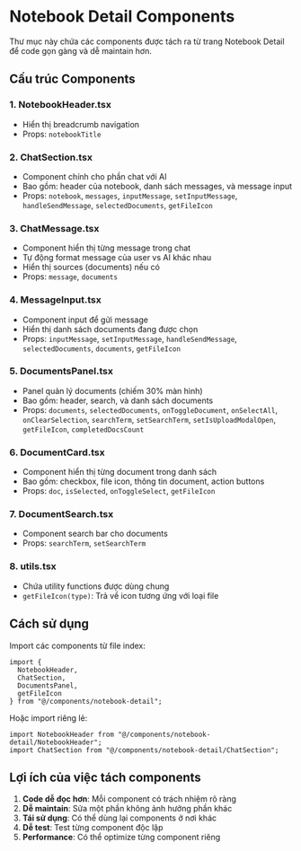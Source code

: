 # Notebook Detail Components

Thư mục này chứa các components được tách ra từ trang Notebook Detail để code gọn gàng và dễ maintain hơn.

## Cấu trúc Components

### 1. **NotebookHeader.tsx**
- Hiển thị breadcrumb navigation
- Props: `notebookTitle`

### 2. **ChatSection.tsx**
- Component chính cho phần chat với AI
- Bao gồm: header của notebook, danh sách messages, và message input
- Props: `notebook`, `messages`, `inputMessage`, `setInputMessage`, `handleSendMessage`, `selectedDocuments`, `getFileIcon`

### 3. **ChatMessage.tsx**
- Component hiển thị từng message trong chat
- Tự động format message của user vs AI khác nhau
- Hiển thị sources (documents) nếu có
- Props: `message`, `documents`

### 4. **MessageInput.tsx**
- Component input để gửi message
- Hiển thị danh sách documents đang được chọn
- Props: `inputMessage`, `setInputMessage`, `handleSendMessage`, `selectedDocuments`, `documents`, `getFileIcon`

### 5. **DocumentsPanel.tsx**
- Panel quản lý documents (chiếm 30% màn hình)
- Bao gồm: header, search, và danh sách documents
- Props: `documents`, `selectedDocuments`, `onToggleDocument`, `onSelectAll`, `onClearSelection`, `searchTerm`, `setSearchTerm`, `setIsUploadModalOpen`, `getFileIcon`, `completedDocsCount`

### 6. **DocumentCard.tsx**
- Component hiển thị từng document trong danh sách
- Bao gồm: checkbox, file icon, thông tin document, action buttons
- Props: `doc`, `isSelected`, `onToggleSelect`, `getFileIcon`

### 7. **DocumentSearch.tsx**
- Component search bar cho documents
- Props: `searchTerm`, `setSearchTerm`

### 8. **utils.tsx**
- Chứa utility functions được dùng chung
- `getFileIcon(type)`: Trả về icon tương ứng với loại file

## Cách sử dụng

Import các components từ file index:

```tsx
import {
  NotebookHeader,
  ChatSection,
  DocumentsPanel,
  getFileIcon
} from "@/components/notebook-detail";
```

Hoặc import riêng lẻ:

```tsx
import NotebookHeader from "@/components/notebook-detail/NotebookHeader";
import ChatSection from "@/components/notebook-detail/ChatSection";
```

## Lợi ích của việc tách components

1. **Code dễ đọc hơn**: Mỗi component có trách nhiệm rõ ràng
2. **Dễ maintain**: Sửa một phần không ảnh hưởng phần khác
3. **Tái sử dụng**: Có thể dùng lại components ở nơi khác
4. **Dễ test**: Test từng component độc lập
5. **Performance**: Có thể optimize từng component riêng
